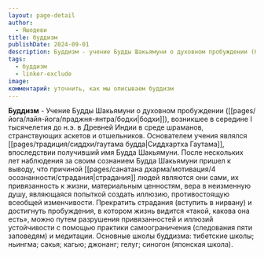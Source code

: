 ```yaml
---
layout: page-detail
author:
  - Яшодеви
title: буддизм
publishDate: 2024-09-01
description: Буддизм - учение Будды Шакьямуни о духовном пробуждении (бодхи), возникшее в середине I тысячелетия до н.э. в Древней Индии в среде шраманов, странствующих аскетов и отшельников. Основателем учения являлся Сиддхартха Гаутама, впоследствии получивший имя Будда Шакьямуни.
tags:
  - буддизм
  - linker-exclude
image: 
комментарий: уточнить, как мы описываем буддизм
---
```

**Буддизм** - Учение Будды Шакьямуни о духовном пробуждении ([[pages/йога/лайя-йога/праджня-янтра/бодхи|бодхи]]), возникшее в середине I тысячелетия до н.э. в Древней Индии в среде шраманов, странствующих аскетов и отшельников. Основателем учения являлся [[pages/традиция/сиддхи/гаутама будда|Сиддхартха Гаутама]], впоследствии получивший имя Будда Шакьямуни.
После нескольких лет наблюдения за своим сознанием Будда Шакьямуни пришел к выводу, что причиной [[pages/санатана дхарма/мотивация/4 осознанности/страдания|страдания]] людей являются они сами, их привязанность к жизни, материальным ценностям, вера в неизменную душу, являющаяся попыткой создать иллюзию, противостоящую всеобщей изменчивости. Прекратить страдания (вступить в нирвану) и достигнуть пробуждения, в котором жизнь видится «такой, какова она есть», можно путем разрушения привязанностей и иллюзий устойчивости с помощью практики самоограничения (следования пяти заповедям) и медитации. Основные школы буддизма: тибетские школы; ньингма; сакья; кагью; джонанг; гелуг; синогон (японская школа).


